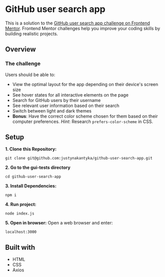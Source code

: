 # GitHub user search app

This is a solution to the [GitHub user search app challenge on Frontend Mentor](https://www.frontendmentor.io/challenges/github-user-search-app-Q09YOgaH6). Frontend Mentor challenges help you improve your coding skills by building realistic projects. 

## Overview

### The challenge

Users should be able to:

- View the optimal layout for the app depending on their device's screen size
- See hover states for all interactive elements on the page
- Search for GitHub users by their username
- See relevant user information based on their search
- Switch between light and dark themes
- **Bonus**: Have the correct color scheme chosen for them based on their computer preferences. _Hint_: Research `prefers-color-scheme` in CSS.

## Setup
**1. Clone this Repository:**
```
git clone git@github.com:justynakantyka/github-user-search-app.git
```
**2. Go to the gui-tests directory**
```
cd github-user-search-app
```
**3. Install Dependencies:**
```
npm i
```
**4. Run project:**
```
node index.js
```
**5. Open in browser:**
Open a web browser and enter:
```
localhost:3000
```

## Built with
- HTML
- CSS
- Axios
